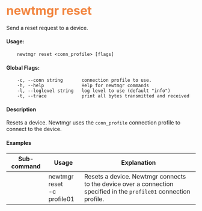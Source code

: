 ## <font color="#F2853F" style="font-size:24pt">newtmgr reset </font>
Send a reset request to a device.

#### Usage:

```no-highlight
    newtmgr reset <conn_profile> [flags] 
```

#### Global Flags:

```no-highlight
    -c, --conn string       connection profile to use.
    -h, --help              Help for newtmgr commands
    -l, --loglevel string   log level to use (default "info")
    -t, --trace             print all bytes transmitted and received
```

#### Description
Resets a device.  Newtmgr uses the `conn_profile` connection profile to connect to the device.

#### Examples

Sub-command  | Usage                  | Explanation
-------------| -----------------------|-----------------
            | newtmgr reset<br>-c profile01 |Resets a device. Newtmgr connects to the device over a connection specified in the `profile01` connection profile.
